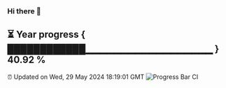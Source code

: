 ### Hi there 👋
⏳ Year progress { ████████████▁▁▁▁▁▁▁▁▁▁▁▁▁▁▁▁▁▁ } 40.92 %
---
⏰ Updated on Wed, 29 May 2024 18:19:01 GMT
![Progress Bar CI](https://github.com/liununu/liununu/workflows/Progress%20Bar%20CI/badge.svg)
